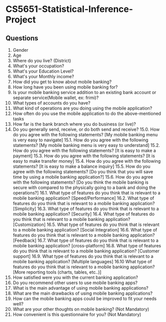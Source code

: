 # CS5651-Statistical-Inference-Project

## Questions

1. Gender
2. Age
3. Where do you live? (District)
4. What's your occupation?
5. What's your Education Level?
6. What's your Monthly income?
7. How did you get to know about mobile banking?
8. How long have you been using mobile banking for?
9. Is your mobile banking service addition to an existing bank account or separate service(Mobile wallet, ex: frimi)?
10. What types of accounts do you have?
11. What kind of operations are you doing using the mobile application?
12. How often do you use the mobile application to do the above-mentioned tasks
13. How far is the bank branch where you do business (or live)?
14. Do you generally send, receive, or do both send and receive?
15.0. How do you agree with the following statements? [My mobile banking menu is very easy to navigate]
15.1. How do you agree with the following statements? [My mobile banking menu is very easy to understand]
15.2. How do you agree with the following statements? [It is easy to make a payment]
15.3. How do you agree with the following statements? [It is easy to make transfer money]
15.4. How do you agree with the following statements? [It is easy to make a balance inquiry]
15.5. How do you agree with the following statements? [Do you think that you will save time by using a mobile banking application?]
15.6. How do you agree with the following statements? [Do you think the mobile banking is secure with compared to the physically going to a bank and doing the operations?]
16.1. What type of features do you think that is relevant to a mobile banking application? [Speed/Performance]
16.2. What type of features do you think that is relevant to a mobile banking application? [Simplicity]
16.3. What type of features do you think that is relevant to a mobile banking application? [Security]
16.4. What type of features do you think that is relevant to a mobile banking application? [Customization]
16.5. What type of features do you think that is relevant to a mobile banking application? [Social Integration]
16.6. What type of features do you think that is relevant to a mobile banking application? [Feedback]
16.7. What type of features do you think that is relevant to a mobile banking application? [cross-platform]
16.8. What type of features do you think that is relevant to a mobile banking application? [Customer support]
16.9. What type of features do you think that is relevant to a mobile banking application? [Multiple languages]
16.10 What type of features do you think that is relevant to a mobile banking application? [More reporting tools (charts, tables, etc..)]
17. How satisfied were you with the current banking application?
18. Do you recommend other users to use mobile banking apps? 
19. What is the main advantage of using mobile banking applications?
20. What are the main drawbacks of using mobile banking applications?
21. How can the mobile banking apps could be improved to fit your needs well?
22. What are your other thoughts on mobile banking? (Not Mandatory)
23. How convenient is this questionnaire for you? (Not Mandatory)

